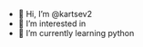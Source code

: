 - 👋 Hi, I’m @kartsev2
- 👀 I’m interested in 
- 🌱 I’m currently learning python


<!---
kartsev2/kartsev2 is a ✨ special ✨ repository because its `README.md` (this file) appears on your GitHub profile.
You can click the Preview link to take a look at your changes.
--->
